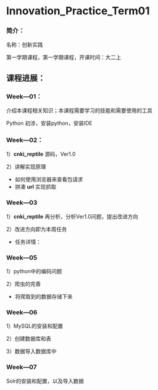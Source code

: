 # Innovation_Practice_Term01

### 简介：

名称：创新实践

第一学期课程，第一学期课程，开课时间：大二上

## 课程进展：

### Week—01：

介绍本课程相关知识；本课程需要学习的技能和需要使用的工具

Python 初涉，安装python，安装IDE

### Week—02：

1）**cnki_reptile** 源码，Ver1.0

2）讲解实现原理

+ 如何使用浏览器来查看包请求
+ 拼凑 **url** 实现抓取

### Week—03

1）**cnki_reptile** 再分析，分析Ver1.0问题，提出改进方向

2）改进方向即为本周任务

+ 任务详情：

### Week—05

1）python中的编码问题

2）爬虫的完善

+ 将爬取到的数据存储下来

### Week—06

1）MySQL的安装和配置

2）创建数据库和表

3）数据导入数据库中

### Week—07

Solr的安装和配置，以及导入数据

